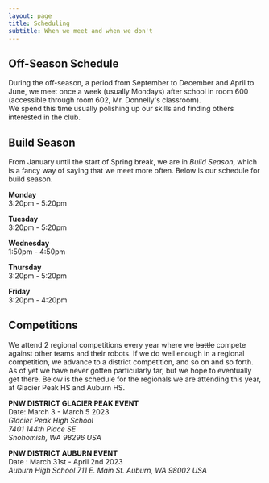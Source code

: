 ```yaml
---
layout: page
title: Scheduling
subtitle: When we meet and when we don't
---
```


## Off-Season Schedule  
During the off-season, a period from September to December and April to June, we meet once a week (usually Mondays) after school in room 600 (accessible through room 602, Mr. Donnelly's classroom).    
We spend this time usually polishing up our skills and finding others interested in the club. 

## Build Season  
From January until the start of Spring break, we are in *Build Season*, which is a fancy way of saying that we meet more often. Below is our schedule for build season. 

**Monday**  
3:20pm - 5:20pm

**Tuesday**  
3:20pm - 5:20pm

**Wednesday**  
1:50pm - 4:50pm

**Thursday**  
3:20pm - 5:20pm

**Friday**  
3:20pm - 4:20pm  

## Competitions  
We attend 2 regional competitions every year where we ~~battle~~ compete against other teams and their robots. If we do well enough in a regional competition, we advance to a district competition, and so on and so forth. As of yet we have never gotten particularly far, but we hope to eventually get there. Below is the schedule for the regionals we are attending this year, at Glacier Peak HS and Auburn HS.  
 
**PNW DISTRICT GLACIER PEAK EVENT**  
Date: March 3 - March 5 2023  
*Glacier Peak High School  
7401 144th Place SE  
Snohomish, WA 98296 USA*    
 
**PNW DISTRICT AUBURN EVENT**  
Date : March 31st - April 2nd 2023  
*Auburn High School
711 E. Main St. Auburn, WA 98002 USA*  



